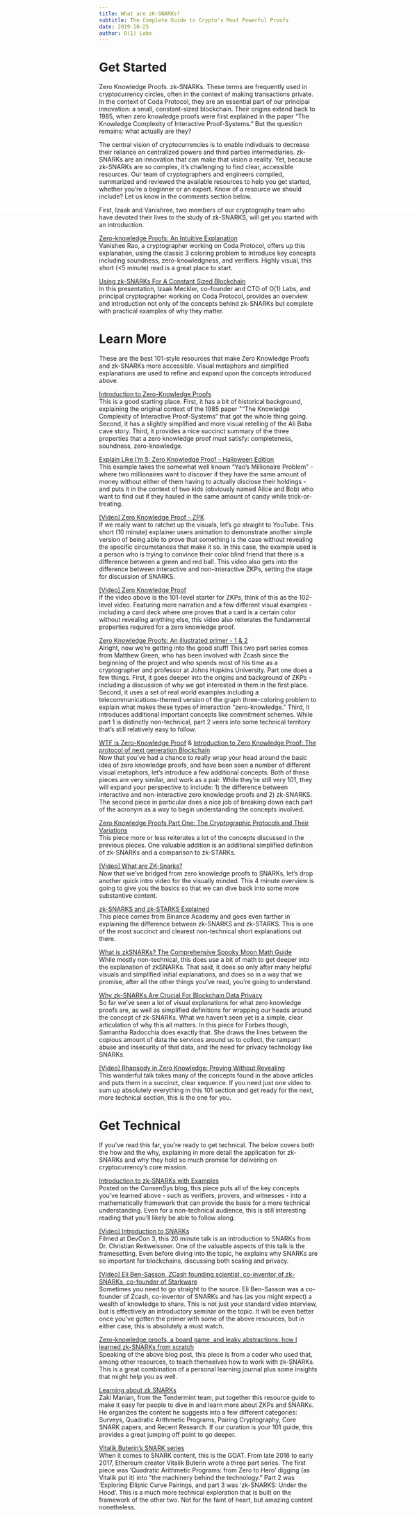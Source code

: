 ```yaml
---
title: What are zK-SNARKs?
subtitle: The Complete Guide to Crypto's Most Powerful Proofs 
date: 2019-10-25
author: O(1) Labs
---
```


<style>
    .hero { 
        position: absolute;
        height: 34rem;
        width: 100vw;
        top: 0;
        left: 0;
        background: url(https://media.discordapp.net/attachments/621415579370127371/638444096326991922/squares-texture_1_1.png) no-repeat center center;
        background-size: cover;
        z-index: -2;
        
    }
    
    .hero:after {
        display: block;
        position: absolute;
        content: "";
        height:10rem;
        bottom: 0;
        left: 0;
        right: 0;
        background: linear-gradient(rgba(255, 255, 255, 0),rgba(255, 255, 255, 1));
        z-index: -1; 
        
    }
    
    .title { 
       padding-top:14rem;
       text-align:center;
       color: #00315A;
    }
    
    .subtitle {
        text-align:center;
    }
    
    .author, .date {
        display: none;
    }
    
    .link-wrapper {
        display:flex;
        justify-content: space-around;
        margin: 7rem 0;
    }
    
    .link { 
        color: #00315A !important;
    }
    
    .blog-content {
        position: static;
        margin-top: 11rem;
    }
    
    main { position: relative; }
</style>

<div class="hero">
</div>  

<span id="get-started"> <h1>  Get Started </h1> </span>
Zero Knowledge Proofs. zk-SNARKs. These terms are frequently used in cryptocurrency circles, often in the context of making transactions private. In the context of Coda Protocol, they are an essential part of our principal innovation: a small, constant-sized blockchain. Their origins extend back to 1985, when zero knowledge proofs were first explained in the paper “The Knowledge Complexity of Interactive Proof-Systems.” But the question remains: what actually are they?

The central vision of cryptocurrencies is to enable indivduals to decrease their reliance on centralized powers and third parties intermediaries. zk-SNARKs are an innovation that can make that vision a reality. Yet, because zk-SNARKs are so complex, it’s challenging to find clear, accessible resources. Our team of cryptographers and engineers compiled, summarized and reviewed the available resources to help you get started, whether you’re a beginner or an expert. Know of a resource we should include? Let us know in the comments section below. 
    
First, Izaak and Vanishree, two members of our cryptography team who have devoted their lives to the study of zk-SNARKS, will get you started with an introduction.

[Zero-knowledge Proofs: An Intuitive Explanation](https://codaprotocol.com/blog/zkp.html)  
Vanishee Rao, a cryptographer working on Coda Protocol, offers up this explanation, using the classic 3 coloring problem to introduce key concepts including soundness, zero-knowledgness, and verifiers. Highly visual, this short (<5 minute) read is a great place to start. 

[Using zk-SNARKs For A Constant Sized Blockchain ](https://www.youtube.com/watch?v=fjdDbE_fgww&feature=youtu.be)  
In this presentation, Izaak Meckler, co-founder and CTO of O(1) Labs, and principal cryptographer working on Coda Protocol, provides an overview and introduction not only of the concepts behind zk-SNARKs but complete with practical examples of why they matter. 


<h1 id="learn-more"> Learn More </h1>
  
These are the best 101-style resources that make Zero Knowledge Proofs and zk-SNARKs more accessible. Visual metaphors and simplified explanations are used to refine and expand upon the concepts introduced above. 

[Introduction to Zero-Knowledge Proofs](https://medium.com/coinmonks/introduction-to-zero-knowledge-proofs-8e8261b4a48a)  
This is a good starting place. First, it has a bit of historical background, explaining the original context of the 1985 paper "“The Knowledge Complexity of Interactive Proof-Systems” that got the whole thing going. Second, it has a slightly simplified and more visual retelling of the Ali Baba cave story. Third, it provides a nice succinct summary of the three properties that a zero knowledge proof must satisfy: completeness, soundness, zero-knowledge.

[Explain Like I’m 5: Zero Knowledge Proof  - Halloween Edition](https://hackernoon.com/eli5-zero-knowledge-proof-78a276db9eff)  
This example takes the somewhat well known “Yao’s Millionaire Problem” - where two millionaires want to discover if they have the same amount of money without either of them having to actually disclose their holdings - and puts it in the context of two kids (obviously named Alice and Bob) who want to find out if they hauled in the same amount of candy while trick-or-treating. 

[[Video] Zero Knowledge Proof - ZPK](https://www.youtube.com/watch?v=OcmvMs4AMbM)  
If we really want to ratchet up the visuals, let’s go straight to YouTube. This short (10 minute) explainer users animation to demonstrate another simple version of being able to prove that something is the case without revealing the specific circumstances that make it so. In this case, the example used is a person who is trying to convince their color blind friend that there is a difference between a green and red ball. This video also gets into the difference between interactive and non-interactive ZKPs, setting the stage for discussion of SNARKS. 

[[Video] Zero Knowledge Proof](https://www.youtube.com/watch?v=HUs1bH85X9I)  
If the video above is the 101-level starter for ZKPs, think of this as the 102-level video. Featuring more narration and a few different visual examples - including a card deck where one proves that a card is a certain color without revealing anything else, this video also reiterates the fundamental properties required for a zero knowledge proof. 

[Zero Knowledge Proofs: An illustrated primer - 1 & 2](https://blog.cryptographyengineering.com/2014/11/27/zero-knowledge-proofs-illustrated-primer/)  
Alright, now we’re getting into the good stuff! This two part series comes from Matthew Green, who has been involved with Zcash since the beginning of the project and who spends most of his time as a cryptographer and professor at Johns Hopkins University. Part one does a few things. First, it goes deeper into the origins and background of ZKPs - including a discussion of why we got interested in them in the first place. Second, it uses a set of real world examples including a telecommunications-themed version of the graph three-coloring problem to explain what makes these types of interaction “zero-knowledge.” Third, it introduces additional important concepts like commitment schemes. While part 1 is distinctly non-technical, part 2 veers into some technical territory that’s still relatively easy to follow. 

[WTF is Zero-Knowledge Proof](https://hackernoon.com/wtf-is-zero-knowledge-proof-be5b49735f27) & [Introduction to Zero Knowledge Proof: The protocol of next generation Blockchain](https://medium.com/coinmonks/introduction-to-zero-knowledge-proof-the-protocol-of-next-generation-blockchain-305b2fc7f8e5)  
Now that you’ve had a chance to really wrap your head around the basic idea of zero knowledge proofs, and have been seen a number of different visual metaphors, let’s introduce a few additional concepts. Both of these pieces are very similar, and work as a pair. While they’re still very 101, they will expand your perspective to include: 1) the difference between interactive and non-interactive zero knowledge proofs and 2) zk-SNARKS. The second piece in particular does a nice job of breaking down each part of the acronym as a way to begin understanding the concepts involved. 

[Zero Knowledge Proofs Part One: The Cryptographic Protocols and Their Variations](https://www.bitrates.com/news/p/zero-knowledge-proofs-part-one-the-cryptographic-protocols-and-their-variations)  
This piece more or less reiterates a lot of the concepts discussed in the previous pieces. One valuable addition is an additional simplified definition of zk-SNARKs and a comparison to zk-STARKs. 

[[Video] What are ZK-Snarks?](https://www.youtube.com/watch?v=Rku9pABMLKI)  
Now that we’ve bridged from zero knowledge proofs to SNARKs, let’s drop another quick intro video for the visually minded. This 4 minute overview is going to give you the basics so that we can dive back into some more substantive content. 

[zk-SNARKS and zk-STARKS Explained](https://www.binance.vision/blockchain/zk-snarks-and-zk-starks-explained)  
This piece comes from Binance Academy and goes even farther in explaining the difference between zk-SNARKS and zk-STARKS. This is one of the most succinct and clearest non-technical short explanations out there. 

[What is zkSNARKs? The Comprehensive Spooky Moon Math Guide](https://blockgeeks.com/guides/what-is-zksnarks/)  
While mostly non-technical, this does use a bit of math to get deeper into the explanation of zkSNARKs. That said, it does so only after many helpful visuals and simplified initial explanations, and does so in a way that we promise, after all the other things you’ve read, you’re going to understand. 

[Why zk-SNARKs Are Crucial For Blockchain Data Privacy](https://www.forbes.com/sites/samantharadocchia/2018/04/24/why-zk-snarks-are-crucial-for-blockchain-data-privacy/#f12f86d50f04)  
So far we’ve seen a lot of visual explanations for what zero knowledge proofs are, as well as simplified definitions for wrapping our heads around the concept of zk-SNARKs. What we haven’t seen yet is a simple, clear articulation of why this all matters. In this piece for Forbes though, Samantha Radocchia does exactly that. She draws the lines between the copious amount of data the services around us to collect, the rampant abuse and insecurity of that data, and the need for privacy technology like SNARKs. 

[[Video] Rhapsody in Zero Knowledge: Proving Without Revealing ](https://youtu.be/jKSz7W5dTgY)  
This wonderful talk takes many of the concepts found in the above articles and puts them in a succinct, clear sequence. If you need just one video to sum up absolutely everything in this 101 section and get ready for the next, more technical section, this is the one for you. 

<h1 id="get-technical"> Get Technical </h1>  

If you’ve read this far, you’re ready to get technical. The below covers both the how and the why, explaining in more detail the application for zk-SNARKs and why they hold so much promise for delivering on cryptocurrency’s core mission. 

[Introduction to zk-SNARKs with Examples](https://media.consensys.net/introduction-to-zksnarks-with-examples-3283b554fc3b)  
Posted on the ConsenSys blog, this piece puts all of the key concepts you’ve learned above - such as verifiers, provers, and witnesses - into a mathematically framework that can provide the basis for a more technical understanding. Even for a non-technical audience, this is still interesting reading that you’ll likely be able to follow along. 

[[Video] Introduction to SNARKs](https://youtu.be/jr95o_k_SwI)  
Filmed at DevCon 3, this 20 minute talk is an introduction to SNARKs from Dr. Christian Reitweissner. One of the valuable aspects of this talk is the framesetting. Even before diving into the topic, he explains why SNARKs are so important for blockchains, discussing both scaling and privacy. 

[[Video] Eli Ben-Sasson, ZCash founding scientist, co-inventor of zk-SNARKs, co-founder of Starkware](https://www.youtube.com/watch?v=LEiwd31bQr0)  
Sometimes you need to go straight to the source. Eli Ben-Sasson was a co-founder of Zcash, co-inventor of SNARKs and has (as you might expect) a wealth of knowledge to share. This is not just your standard video interview, but is effectively an introductory seminar on the topic. It will be even better once you’ve gotten the primer with some of the above resources, but in either case, this is absolutely a must watch. 

[Zero-knowledge proofs, a board game, and leaky abstractions: how I learned zk-SNARKs from scratch](https://medium.com/@weijiek/how-i-learned-zk-snarks-from-scratch-177a01c5514e)  
Speaking of the above blog post, this piece is from a coder who used that, among other resources, to teach themselves how to work with zk-SNARKs. This is a great combination of a personal learning journal plus some insights that might help you as well. 

[Learning about zk SNARKs](https://zaki.manian.org/blog/learning-about-zk-snarks/)  
Zaki Manian, from the Tendermint team, put together this resource guide to make it easy for people to dive in and learn more about ZKPs and SNARKs. He organizes the content he suggests into a few different categories: Surveys, Quadratic Arithmetic Programs, Pairing Cryptography, Core SNARK papers, and Recent Research. If our curation is your 101 guide, this provides a great jumping off point to go deeper. 

[Vitalik Buterin’s SNARK series](https://medium.com/@VitalikButerin/zk-snarks-under-the-hood-b33151a013f6)  
When it comes to SNARK content, this is the GOAT. From late 2016 to early 2017, Ethereum creator Vitalik Buterin wrote a three part series. The first piece was ‘Quadratic Arithmetic Programs: from Zero to Hero’ digging (as Vitalik put it) into “the machinery behind the technology.” Part 2 was ‘Exploring Elliptic Curve Pairings, and part 3 was ‘zk-SNARKS: Under the Hood’. This is a much more technical exploration that is built on the framework of the other two. Not for the faint of heart, but amazing content nonetheless. 
